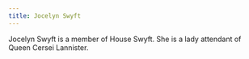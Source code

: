 ```yaml
---
title: Jocelyn Swyft
---
```


Jocelyn Swyft is a member of House Swyft. She is a lady attendant of Queen Cersei Lannister.


